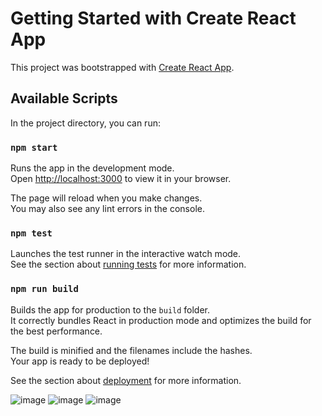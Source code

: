 # Getting Started with Create React  App

This project was bootstrapped  with [Create React App](https://github.com/facebook/create-react-app).

## Available Scripts

In the project directory, you can run:

### `npm start`

Runs the app in the development mode.\
Open [http://localhost:3000](http://localhost:3000) to view it in your browser.

The page will reload when you make changes.\
You may also see any lint errors in the console.

### `npm test`

Launches the test runner in the interactive watch mode.\
See the section about [running tests](https://facebook.github.io/create-react-app/docs/running-tests) for more information.

### `npm run build`

Builds the app for production to the `build` folder.\
It correctly bundles React in production mode and optimizes the build for the best performance.

The build is minified and the filenames include the hashes.\
Your app is ready to be deployed!

See the section about [deployment](https://facebook.github.io/create-react-app/docs/deployment) for more information.

![image](https://user-images.githubusercontent.com/60508616/154811591-0ec7a1d5-d6ae-413f-93e0-2b33a70289f3.png)
![image](https://user-images.githubusercontent.com/60508616/154811816-f23f28a6-fb18-4db6-841b-931efe6fb01e.png)
![image](https://user-images.githubusercontent.com/60508616/154811520-df50a48d-e056-4135-93b8-f7eca3f4685c.png)
